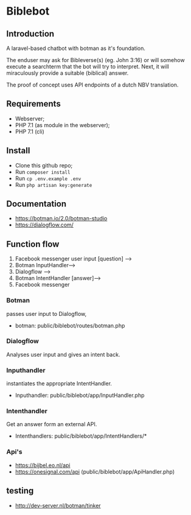 # Biblebot

## Introduction
A laravel-based chatbot with botman as it's foundation.

The enduser may ask for Bibleverse(s) (eg. John 3:16) or will somehow execute a searchterm that the bot will try to interpret. Next, it will miraculously provide a suitable (biblical) answer.

The proof of concept uses API endpoints of a dutch NBV translation.

## Requirements
- Webserver;
- PHP 7.1 (as module in the webserver);
- PHP 7.1 (cli)

## Install
- Clone this github repo;
- Run `composer install`
- Run `cp .env.example .env`
- Run `php artisan key:generate`

## Documentation
- https://botman.io/2.0/botman-studio
- https://dialogflow.com/

## Function flow
1. Facebook messenger user input [question] --> 
2. Botman InputHandler--> 
3. Dialogflow --> 
4. Botman IntentHandler [answer]--> 
5. Facebook messenger

### Botman
passes user input to Dialogflow, 
- botman: public/biblebot/routes/botman.php

### Dialogflow 
Analyses user input and gives an intent back. 

### Inputhandler 
instantiates the appropriate IntentHandler.
- Inputhandler: public/biblebot/app/InputHandler.php

### Intenthandler
Get an answer form an external API. 
- Intenthandlers: public/biblebot/app/IntentHandlers/*

### Api's
- https://bijbel.eo.nl/api
- https://onesignal.com/api
(public/biblebot/app/ApiHandler.php)

## testing
- http://dev-server.nl/botman/tinker